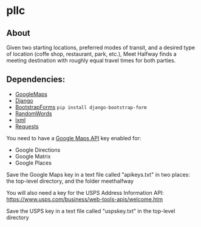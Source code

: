 # pllc

## About

Given two starting locations, preferred modes of transit, and a desired type of location (coffe shop, restaurant, park, etc.), Meet Halfway finds a meeting destination with roughly equal travel times for both parties.

## Dependencies:
- [GoogleMaps](https://github.com/googlemaps/)
- [Django](https://www.djangoproject.com/)
- [BootstrapForms](https://github.com/tzangms/django-bootstrap-form) `pip install django-bootstrap-form`
- [RandomWords](https://pypi.python.org/pypi/RandomWords/0.1.5)
- [lxml](http://lxml.de/)
- [Requests](http://docs.python-requests.org/en/master/)

You need to have a [Google Maps API](https://developers.google.com/maps/) key enabled for:
- Google Directions
- Google Matrix
- Google Places

Save the Google Maps key in a text file called "apikeys.txt" in two places: the top-level directory, and the folder meethalfway

You will also need a key for the USPS Address Information API: https://www.usps.com/business/web-tools-apis/welcome.htm

Save the USPS key in a text file called "uspskey.txt" in the top-level directory
